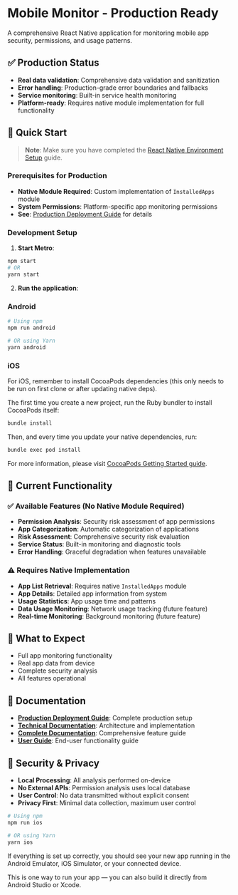 # Mobile Monitor - Production Ready

A comprehensive React Native application for monitoring mobile app security, permissions, and usage patterns.

## ✅ Production Status

- **Real data validation**: Comprehensive data validation and sanitization
- **Error handling**: Production-grade error boundaries and fallbacks  
- **Service monitoring**: Built-in service health monitoring
- **Platform-ready**: Requires native module implementation for full functionality

## 🚀 Quick Start

> **Note**: Make sure you have completed the [React Native Environment Setup](https://reactnative.dev/docs/set-up-your-environment) guide.

### Prerequisites for Production
- **Native Module Required**: Custom implementation of `InstalledApps` module
- **System Permissions**: Platform-specific app monitoring permissions
- **See**: [Production Deployment Guide](./PRODUCTION_DEPLOYMENT_GUIDE.md) for details

### Development Setup

1. **Start Metro**:
```bash
npm start
# OR
yarn start
```

2. **Run the application**:

### Android

```sh
# Using npm
npm run android

# OR using Yarn
yarn android
```

### iOS

For iOS, remember to install CocoaPods dependencies (this only needs to be run on first clone or after updating native deps).

The first time you create a new project, run the Ruby bundler to install CocoaPods itself:

```sh
bundle install
```

Then, and every time you update your native dependencies, run:

```sh
bundle exec pod install
```

For more information, please visit [CocoaPods Getting Started guide](https://guides.cocoapods.org/using/getting-started.html).

## 🔧 Current Functionality

### ✅ Available Features (No Native Module Required)
- **Permission Analysis**: Security risk assessment of app permissions
- **App Categorization**: Automatic categorization of applications  
- **Risk Assessment**: Comprehensive security risk evaluation
- **Service Status**: Built-in monitoring and diagnostic tools
- **Error Handling**: Graceful degradation when features unavailable

### ⚠️ Requires Native Implementation
- **App List Retrieval**: Requires native `InstalledApps` module
- **App Details**: Detailed app information from system
- **Usage Statistics**: App usage time and patterns
- **Data Usage Monitoring**: Network usage tracking (future feature)
- **Real-time Monitoring**: Background monitoring (future feature)

## 📱 What to Expect

- Full app monitoring functionality
- Real app data from device
- Complete security analysis
- All features operational

## 📖 Documentation

- **[Production Deployment Guide](./PRODUCTION_DEPLOYMENT_GUIDE.md)**: Complete production setup
- **[Technical Documentation](./TECHNICAL_DOCUMENTATION.md)**: Architecture and implementation
- **[Complete Documentation](./COMPLETE_DOCUMENTATION.md)**: Comprehensive feature guide
- **[User Guide](./USER_GUIDE.md)**: End-user functionality guide

## 🔐 Security & Privacy

- **Local Processing**: All analysis performed on-device
- **No External APIs**: Permission analysis uses local database
- **User Control**: No data transmitted without explicit consent
- **Privacy First**: Minimal data collection, maximum user control

```sh
# Using npm
npm run ios

# OR using Yarn
yarn ios
```

If everything is set up correctly, you should see your new app running in the Android Emulator, iOS Simulator, or your connected device.

This is one way to run your app — you can also build it directly from Android Studio or Xcode.
